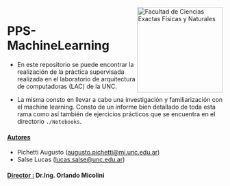 <img src="https://drive.google.com/uc?export=view&id=1fBDbTvato9MGgCJ-yMGF_cw-f8K1AZ3K" title="Facultad de Ciencias Exactas Físicas y Naturales" width="200" img align="right"/>


# PPS-MachineLearning

- En este repositorio se puede encontrar la realización de la práctica supervisada realizada en el laboratorio de arquitectura de computadoras (LAC) de la UNC.

- La misma consto en llevar a cabo una investigación y familiarización con el machine learning. Consto de un informe bien detallado de toda esta rama como así también de ejercicios prácticos que se encuentra en el directorio `./Notebooks`.

#### <ins>Autores</ins> 
- Pichetti Augusto  (<augusto.pichetti@mi.unc.edu.ar>)
- Salse Lucas   (<lucas.salse@unc.edu.ar>)

#### <ins>Director :</ins> Dr.Ing. Orlando Micolini


